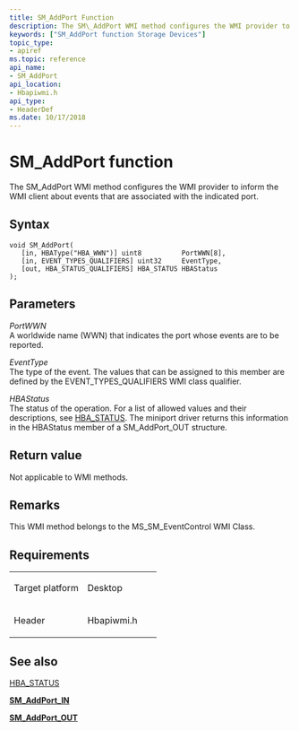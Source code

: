 ```yaml
---
title: SM_AddPort Function
description: The SM\_AddPort WMI method configures the WMI provider to inform the WMI client about events that are associated with the indicated port.
keywords: ["SM_AddPort function Storage Devices"]
topic_type:
- apiref
ms.topic: reference
api_name:
- SM_AddPort
api_location:
- Hbapiwmi.h
api_type:
- HeaderDef
ms.date: 10/17/2018
---
```


# SM\_AddPort function


The SM\_AddPort WMI method configures the WMI provider to inform the WMI client about events that are associated with the indicated port.

## Syntax

```ManagedCPlusPlus
void SM_AddPort(
   [in, HBAType("HBA_WWN")] uint8          PortWWN[8],
   [in, EVENT_TYPES_QUALIFIERS] uint32     EventType,
   [out, HBA_STATUS_QUALIFIERS] HBA_STATUS HBAStatus
);
```

## Parameters

*PortWWN*   
A worldwide name (WWN) that indicates the port whose events are to be reported.

*EventType*   
The type of the event. The values that can be assigned to this member are defined by the EVENT\_TYPES\_QUALIFIERS WMI class qualifier.

*HBAStatus*   
The status of the operation. For a list of allowed values and their descriptions, see [HBA\_STATUS](hba-status.md). The miniport driver returns this information in the HBAStatus member of a SM\_AddPort\_OUT structure.

## Return value

Not applicable to WMI methods.

## Remarks

This WMI method belongs to the MS\_SM\_EventControl WMI Class.

## Requirements

<table>
<colgroup>
<col width="50%" />
<col width="50%" />
</colgroup>
<tbody>
<tr class="odd">
<td align="left"><p>Target platform</p></td>
<td align="left">Desktop</td>
</tr>
<tr class="even">
<td align="left"><p>Header</p></td>
<td align="left">Hbapiwmi.h</td>
</tr>
</tbody>
</table>

## <span id="see_also"></span>See also


[HBA\_STATUS](hba-status.md)

[**SM\_AddPort\_IN**](/windows-hardware/drivers/ddi/hbapiwmi/ns-hbapiwmi-_sm_addport_in)

[**SM\_AddPort\_OUT**](/windows-hardware/drivers/ddi/hbapiwmi/ns-hbapiwmi-_sm_addport_out)

 

